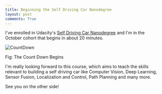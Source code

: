 ```yaml
---
title: Beginning the Self Driving Car Nanodegree
layout: post
comments: True
---
```


I've enrolled in Udacity's [Self Driving Car Nanodegree](https://www.udacity.com/drive) and I'm in the October cohort that begins in about 20 minutes. 

![CountDown]({{site.url}}/images/big-picture-statistics.png)
<div class="align-center">Fig: The Count Down Begins</div>

I'm really looking forward to this course, which aims to teach the skills relevant to building a self driving car like Computer Vision, Deep Learning, Sensor Fusion, Localization and Control, Path Planning and many more.

See you on the other side!